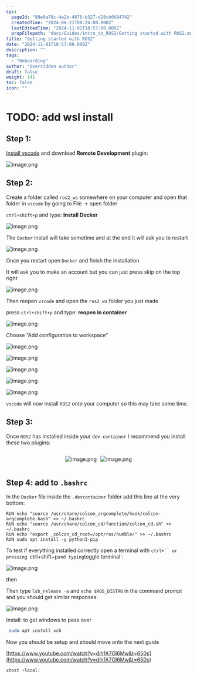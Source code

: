 ```yaml
---
sys:
  pageId: "89e0a78c-4e2b-4070-b327-d28cb0694742"
  createdTime: "2024-08-21T00:24:00.000Z"
  lastEditedTime: "2024-11-01T18:57:00.000Z"
  propFilepath: "docs/Guides/intro_to_ROS2/Getting started with ROS2.md"
title: "Getting started with ROS2"
date: "2024-11-01T18:57:00.000Z"
description: ""
tags:
  - "Onboarding"
author: "Overridden author"
draft: false
weight: 141
toc: false
icon: ""
---
```


# TODO: add wsl install

## Step 1:

[Install vscode](https://code.visualstudio.com/download) and download **Remote Development** plugin:

![image.png](https://prod-files-secure.s3.us-west-2.amazonaws.com/d518164a-d88e-44d1-a4ee-3adb3bd8bce0/efb52993-1881-4a40-b95e-6f020334f022/image.png?X-Amz-Algorithm=AWS4-HMAC-SHA256&X-Amz-Content-Sha256=UNSIGNED-PAYLOAD&X-Amz-Credential=ASIAZI2LB4667TGLYKOT%2F20250419%2Fus-west-2%2Fs3%2Faws4_request&X-Amz-Date=20250419T200828Z&X-Amz-Expires=3600&X-Amz-Security-Token=IQoJb3JpZ2luX2VjEAkaCXVzLXdlc3QtMiJIMEYCIQCPR1ekJdtLGdTgIa2FT0T8T5h4CkiGy9bMnf1cnDpdYgIhAL%2F%2FhTPK27u9LJNjAHyBxAZO7ptSpzXdc1PwarRtXcotKogECJL%2F%2F%2F%2F%2F%2F%2F%2F%2F%2FwEQABoMNjM3NDIzMTgzODA1IgyMlyU3D5UI%2BRN8K%2BQq3AMJvaMXY1mxCTtZwnR%2F%2BLUfpEw3ZbHehbNLrOb5%2ByG60a7%2BJN7sqLOF%2B2dnFoSsl4dhs3OuUxrtvaQkDPwkCp5stpA79%2FDD1bx5Kum%2Bfefgxw1tlMT8QTOm0GEi4xIVntuvqUGkowIKpTonOPCnYyktuRay1kWURA5dTKLifbcKDfQ%2By%2FdlTJCmx%2BPNxtJw4e5sfqgMYKW%2FhR89saZLOu4dQHR355o1PCFj2xU6xdU%2BOKaBsbpAwhj%2BkrW7c%2F%2FvXw0XgKrTIkYMi6h692VnZnd9eXjX3ME0A%2Fos0m%2F5TJB7P%2BHG1tsBXPL6Cm%2Fd9DbvsDsETDjLp%2FntX4J4ZEMrkpSBK%2F1sHQzI%2FmMyzo8fSQ3EZMBnyNYL4aOcZnPABVSAkYGVE9m8SNRWhKNln3ftI4071o81uT4Hi2iWPnn48d7AYK9ftJxJgZPfwtGBRr2l%2FpSaacDI%2Fu1XkX2YTL6KTt1PsOlYteIXJqeFVcNdKq1DWx0IaiYozjSQWL8ViCAxU17aSUElRdgAV7q%2BNeM8aALiuwsgHgjs5eyaUsJKggpguF7KNFLVjJOhZif4qtM3m2Fd06hn1nPHzH8J6rgyxGIdcL4sRZzkHGcCTOYrYAW%2Bqv4GGpf%2Fkff0EaHF%2FzCMoI%2FABjqkAXYb01MRVQtEyfwRmouc1rJWyKHEh8kHhocQt8bqOeNQn9wPsKon6R940zPYVNL%2FVVjxWUcJxbqPFWBJhApsoQycwfUaegXZXT6gIvkLRzbzUO9RgLBR4EFtlkS9miEplanvuES0yo%2BfdCNFMzVJE3sxtS89WO6OyD1rHZuUSzuIOkFnZBnBXHT6zvYo0EKDBj7M52NMWv8IxtYmeMwPJYycMxBK&X-Amz-Signature=bfc6d3a36e6b9987a39fc023ec622f9f2fa20ed845129612be0a0141a711d6e9&X-Amz-SignedHeaders=host&x-id=GetObject)

## Step 2:

Create a folder called `ros2_ws` somewhere on your computer and open that folder in `vscode` by going to File → open folder 

`ctrl+shift+p` and type: **Install Docker**

![image.png](https://prod-files-secure.s3.us-west-2.amazonaws.com/d518164a-d88e-44d1-a4ee-3adb3bd8bce0/2269dc0e-1cd5-47ff-bceb-c04ad9b2eab0/image.png?X-Amz-Algorithm=AWS4-HMAC-SHA256&X-Amz-Content-Sha256=UNSIGNED-PAYLOAD&X-Amz-Credential=ASIAZI2LB4667TGLYKOT%2F20250419%2Fus-west-2%2Fs3%2Faws4_request&X-Amz-Date=20250419T200828Z&X-Amz-Expires=3600&X-Amz-Security-Token=IQoJb3JpZ2luX2VjEAkaCXVzLXdlc3QtMiJIMEYCIQCPR1ekJdtLGdTgIa2FT0T8T5h4CkiGy9bMnf1cnDpdYgIhAL%2F%2FhTPK27u9LJNjAHyBxAZO7ptSpzXdc1PwarRtXcotKogECJL%2F%2F%2F%2F%2F%2F%2F%2F%2F%2FwEQABoMNjM3NDIzMTgzODA1IgyMlyU3D5UI%2BRN8K%2BQq3AMJvaMXY1mxCTtZwnR%2F%2BLUfpEw3ZbHehbNLrOb5%2ByG60a7%2BJN7sqLOF%2B2dnFoSsl4dhs3OuUxrtvaQkDPwkCp5stpA79%2FDD1bx5Kum%2Bfefgxw1tlMT8QTOm0GEi4xIVntuvqUGkowIKpTonOPCnYyktuRay1kWURA5dTKLifbcKDfQ%2By%2FdlTJCmx%2BPNxtJw4e5sfqgMYKW%2FhR89saZLOu4dQHR355o1PCFj2xU6xdU%2BOKaBsbpAwhj%2BkrW7c%2F%2FvXw0XgKrTIkYMi6h692VnZnd9eXjX3ME0A%2Fos0m%2F5TJB7P%2BHG1tsBXPL6Cm%2Fd9DbvsDsETDjLp%2FntX4J4ZEMrkpSBK%2F1sHQzI%2FmMyzo8fSQ3EZMBnyNYL4aOcZnPABVSAkYGVE9m8SNRWhKNln3ftI4071o81uT4Hi2iWPnn48d7AYK9ftJxJgZPfwtGBRr2l%2FpSaacDI%2Fu1XkX2YTL6KTt1PsOlYteIXJqeFVcNdKq1DWx0IaiYozjSQWL8ViCAxU17aSUElRdgAV7q%2BNeM8aALiuwsgHgjs5eyaUsJKggpguF7KNFLVjJOhZif4qtM3m2Fd06hn1nPHzH8J6rgyxGIdcL4sRZzkHGcCTOYrYAW%2Bqv4GGpf%2Fkff0EaHF%2FzCMoI%2FABjqkAXYb01MRVQtEyfwRmouc1rJWyKHEh8kHhocQt8bqOeNQn9wPsKon6R940zPYVNL%2FVVjxWUcJxbqPFWBJhApsoQycwfUaegXZXT6gIvkLRzbzUO9RgLBR4EFtlkS9miEplanvuES0yo%2BfdCNFMzVJE3sxtS89WO6OyD1rHZuUSzuIOkFnZBnBXHT6zvYo0EKDBj7M52NMWv8IxtYmeMwPJYycMxBK&X-Amz-Signature=c113d91ccd36a2fdaa7020ace34a259e732ba9ea9914b547c3cf4c454c02cbf1&X-Amz-SignedHeaders=host&x-id=GetObject)

The `Docker` install will take sometime and at the end it will ask you to restart

![image.png](https://prod-files-secure.s3.us-west-2.amazonaws.com/d518164a-d88e-44d1-a4ee-3adb3bd8bce0/ed233f78-be33-4b1f-b89c-9c346c0e961e/image.png?X-Amz-Algorithm=AWS4-HMAC-SHA256&X-Amz-Content-Sha256=UNSIGNED-PAYLOAD&X-Amz-Credential=ASIAZI2LB4667TGLYKOT%2F20250419%2Fus-west-2%2Fs3%2Faws4_request&X-Amz-Date=20250419T200828Z&X-Amz-Expires=3600&X-Amz-Security-Token=IQoJb3JpZ2luX2VjEAkaCXVzLXdlc3QtMiJIMEYCIQCPR1ekJdtLGdTgIa2FT0T8T5h4CkiGy9bMnf1cnDpdYgIhAL%2F%2FhTPK27u9LJNjAHyBxAZO7ptSpzXdc1PwarRtXcotKogECJL%2F%2F%2F%2F%2F%2F%2F%2F%2F%2FwEQABoMNjM3NDIzMTgzODA1IgyMlyU3D5UI%2BRN8K%2BQq3AMJvaMXY1mxCTtZwnR%2F%2BLUfpEw3ZbHehbNLrOb5%2ByG60a7%2BJN7sqLOF%2B2dnFoSsl4dhs3OuUxrtvaQkDPwkCp5stpA79%2FDD1bx5Kum%2Bfefgxw1tlMT8QTOm0GEi4xIVntuvqUGkowIKpTonOPCnYyktuRay1kWURA5dTKLifbcKDfQ%2By%2FdlTJCmx%2BPNxtJw4e5sfqgMYKW%2FhR89saZLOu4dQHR355o1PCFj2xU6xdU%2BOKaBsbpAwhj%2BkrW7c%2F%2FvXw0XgKrTIkYMi6h692VnZnd9eXjX3ME0A%2Fos0m%2F5TJB7P%2BHG1tsBXPL6Cm%2Fd9DbvsDsETDjLp%2FntX4J4ZEMrkpSBK%2F1sHQzI%2FmMyzo8fSQ3EZMBnyNYL4aOcZnPABVSAkYGVE9m8SNRWhKNln3ftI4071o81uT4Hi2iWPnn48d7AYK9ftJxJgZPfwtGBRr2l%2FpSaacDI%2Fu1XkX2YTL6KTt1PsOlYteIXJqeFVcNdKq1DWx0IaiYozjSQWL8ViCAxU17aSUElRdgAV7q%2BNeM8aALiuwsgHgjs5eyaUsJKggpguF7KNFLVjJOhZif4qtM3m2Fd06hn1nPHzH8J6rgyxGIdcL4sRZzkHGcCTOYrYAW%2Bqv4GGpf%2Fkff0EaHF%2FzCMoI%2FABjqkAXYb01MRVQtEyfwRmouc1rJWyKHEh8kHhocQt8bqOeNQn9wPsKon6R940zPYVNL%2FVVjxWUcJxbqPFWBJhApsoQycwfUaegXZXT6gIvkLRzbzUO9RgLBR4EFtlkS9miEplanvuES0yo%2BfdCNFMzVJE3sxtS89WO6OyD1rHZuUSzuIOkFnZBnBXHT6zvYo0EKDBj7M52NMWv8IxtYmeMwPJYycMxBK&X-Amz-Signature=3042096590ebf73328475146bd891092ccae37a98cc4c66b8a26fd535453232c&X-Amz-SignedHeaders=host&x-id=GetObject)

Once you restart open `Docker` and finish the installation

It will ask you to make an account but you can just press skip on the top right

![image.png](https://prod-files-secure.s3.us-west-2.amazonaws.com/d518164a-d88e-44d1-a4ee-3adb3bd8bce0/21010ad9-1659-4fd9-9f59-9932a09b2a3d/image.png?X-Amz-Algorithm=AWS4-HMAC-SHA256&X-Amz-Content-Sha256=UNSIGNED-PAYLOAD&X-Amz-Credential=ASIAZI2LB4667TGLYKOT%2F20250419%2Fus-west-2%2Fs3%2Faws4_request&X-Amz-Date=20250419T200828Z&X-Amz-Expires=3600&X-Amz-Security-Token=IQoJb3JpZ2luX2VjEAkaCXVzLXdlc3QtMiJIMEYCIQCPR1ekJdtLGdTgIa2FT0T8T5h4CkiGy9bMnf1cnDpdYgIhAL%2F%2FhTPK27u9LJNjAHyBxAZO7ptSpzXdc1PwarRtXcotKogECJL%2F%2F%2F%2F%2F%2F%2F%2F%2F%2FwEQABoMNjM3NDIzMTgzODA1IgyMlyU3D5UI%2BRN8K%2BQq3AMJvaMXY1mxCTtZwnR%2F%2BLUfpEw3ZbHehbNLrOb5%2ByG60a7%2BJN7sqLOF%2B2dnFoSsl4dhs3OuUxrtvaQkDPwkCp5stpA79%2FDD1bx5Kum%2Bfefgxw1tlMT8QTOm0GEi4xIVntuvqUGkowIKpTonOPCnYyktuRay1kWURA5dTKLifbcKDfQ%2By%2FdlTJCmx%2BPNxtJw4e5sfqgMYKW%2FhR89saZLOu4dQHR355o1PCFj2xU6xdU%2BOKaBsbpAwhj%2BkrW7c%2F%2FvXw0XgKrTIkYMi6h692VnZnd9eXjX3ME0A%2Fos0m%2F5TJB7P%2BHG1tsBXPL6Cm%2Fd9DbvsDsETDjLp%2FntX4J4ZEMrkpSBK%2F1sHQzI%2FmMyzo8fSQ3EZMBnyNYL4aOcZnPABVSAkYGVE9m8SNRWhKNln3ftI4071o81uT4Hi2iWPnn48d7AYK9ftJxJgZPfwtGBRr2l%2FpSaacDI%2Fu1XkX2YTL6KTt1PsOlYteIXJqeFVcNdKq1DWx0IaiYozjSQWL8ViCAxU17aSUElRdgAV7q%2BNeM8aALiuwsgHgjs5eyaUsJKggpguF7KNFLVjJOhZif4qtM3m2Fd06hn1nPHzH8J6rgyxGIdcL4sRZzkHGcCTOYrYAW%2Bqv4GGpf%2Fkff0EaHF%2FzCMoI%2FABjqkAXYb01MRVQtEyfwRmouc1rJWyKHEh8kHhocQt8bqOeNQn9wPsKon6R940zPYVNL%2FVVjxWUcJxbqPFWBJhApsoQycwfUaegXZXT6gIvkLRzbzUO9RgLBR4EFtlkS9miEplanvuES0yo%2BfdCNFMzVJE3sxtS89WO6OyD1rHZuUSzuIOkFnZBnBXHT6zvYo0EKDBj7M52NMWv8IxtYmeMwPJYycMxBK&X-Amz-Signature=6bd3153e154c41177910c927279372e8eaa658c638bdec801e64ea4697f174e5&X-Amz-SignedHeaders=host&x-id=GetObject)

Then reopen `vscode` and open the `ros2_ws` folder you just made

press `ctrl+shift+p` and type: **reopen in container**

![image.png](https://prod-files-secure.s3.us-west-2.amazonaws.com/d518164a-d88e-44d1-a4ee-3adb3bd8bce0/4e93b8c2-41ad-488c-8095-c74205196118/image.png?X-Amz-Algorithm=AWS4-HMAC-SHA256&X-Amz-Content-Sha256=UNSIGNED-PAYLOAD&X-Amz-Credential=ASIAZI2LB4667TGLYKOT%2F20250419%2Fus-west-2%2Fs3%2Faws4_request&X-Amz-Date=20250419T200828Z&X-Amz-Expires=3600&X-Amz-Security-Token=IQoJb3JpZ2luX2VjEAkaCXVzLXdlc3QtMiJIMEYCIQCPR1ekJdtLGdTgIa2FT0T8T5h4CkiGy9bMnf1cnDpdYgIhAL%2F%2FhTPK27u9LJNjAHyBxAZO7ptSpzXdc1PwarRtXcotKogECJL%2F%2F%2F%2F%2F%2F%2F%2F%2F%2FwEQABoMNjM3NDIzMTgzODA1IgyMlyU3D5UI%2BRN8K%2BQq3AMJvaMXY1mxCTtZwnR%2F%2BLUfpEw3ZbHehbNLrOb5%2ByG60a7%2BJN7sqLOF%2B2dnFoSsl4dhs3OuUxrtvaQkDPwkCp5stpA79%2FDD1bx5Kum%2Bfefgxw1tlMT8QTOm0GEi4xIVntuvqUGkowIKpTonOPCnYyktuRay1kWURA5dTKLifbcKDfQ%2By%2FdlTJCmx%2BPNxtJw4e5sfqgMYKW%2FhR89saZLOu4dQHR355o1PCFj2xU6xdU%2BOKaBsbpAwhj%2BkrW7c%2F%2FvXw0XgKrTIkYMi6h692VnZnd9eXjX3ME0A%2Fos0m%2F5TJB7P%2BHG1tsBXPL6Cm%2Fd9DbvsDsETDjLp%2FntX4J4ZEMrkpSBK%2F1sHQzI%2FmMyzo8fSQ3EZMBnyNYL4aOcZnPABVSAkYGVE9m8SNRWhKNln3ftI4071o81uT4Hi2iWPnn48d7AYK9ftJxJgZPfwtGBRr2l%2FpSaacDI%2Fu1XkX2YTL6KTt1PsOlYteIXJqeFVcNdKq1DWx0IaiYozjSQWL8ViCAxU17aSUElRdgAV7q%2BNeM8aALiuwsgHgjs5eyaUsJKggpguF7KNFLVjJOhZif4qtM3m2Fd06hn1nPHzH8J6rgyxGIdcL4sRZzkHGcCTOYrYAW%2Bqv4GGpf%2Fkff0EaHF%2FzCMoI%2FABjqkAXYb01MRVQtEyfwRmouc1rJWyKHEh8kHhocQt8bqOeNQn9wPsKon6R940zPYVNL%2FVVjxWUcJxbqPFWBJhApsoQycwfUaegXZXT6gIvkLRzbzUO9RgLBR4EFtlkS9miEplanvuES0yo%2BfdCNFMzVJE3sxtS89WO6OyD1rHZuUSzuIOkFnZBnBXHT6zvYo0EKDBj7M52NMWv8IxtYmeMwPJYycMxBK&X-Amz-Signature=cc8e3670d9362f2fefa4eef58def9c03be5d6af03511bf85a6be2650677c10d3&X-Amz-SignedHeaders=host&x-id=GetObject)

Choose “Add configuration to workspace”

![image.png](https://prod-files-secure.s3.us-west-2.amazonaws.com/d518164a-d88e-44d1-a4ee-3adb3bd8bce0/9560b282-5060-4989-ba37-97e7b2c22476/image.png?X-Amz-Algorithm=AWS4-HMAC-SHA256&X-Amz-Content-Sha256=UNSIGNED-PAYLOAD&X-Amz-Credential=ASIAZI2LB4667TGLYKOT%2F20250419%2Fus-west-2%2Fs3%2Faws4_request&X-Amz-Date=20250419T200828Z&X-Amz-Expires=3600&X-Amz-Security-Token=IQoJb3JpZ2luX2VjEAkaCXVzLXdlc3QtMiJIMEYCIQCPR1ekJdtLGdTgIa2FT0T8T5h4CkiGy9bMnf1cnDpdYgIhAL%2F%2FhTPK27u9LJNjAHyBxAZO7ptSpzXdc1PwarRtXcotKogECJL%2F%2F%2F%2F%2F%2F%2F%2F%2F%2FwEQABoMNjM3NDIzMTgzODA1IgyMlyU3D5UI%2BRN8K%2BQq3AMJvaMXY1mxCTtZwnR%2F%2BLUfpEw3ZbHehbNLrOb5%2ByG60a7%2BJN7sqLOF%2B2dnFoSsl4dhs3OuUxrtvaQkDPwkCp5stpA79%2FDD1bx5Kum%2Bfefgxw1tlMT8QTOm0GEi4xIVntuvqUGkowIKpTonOPCnYyktuRay1kWURA5dTKLifbcKDfQ%2By%2FdlTJCmx%2BPNxtJw4e5sfqgMYKW%2FhR89saZLOu4dQHR355o1PCFj2xU6xdU%2BOKaBsbpAwhj%2BkrW7c%2F%2FvXw0XgKrTIkYMi6h692VnZnd9eXjX3ME0A%2Fos0m%2F5TJB7P%2BHG1tsBXPL6Cm%2Fd9DbvsDsETDjLp%2FntX4J4ZEMrkpSBK%2F1sHQzI%2FmMyzo8fSQ3EZMBnyNYL4aOcZnPABVSAkYGVE9m8SNRWhKNln3ftI4071o81uT4Hi2iWPnn48d7AYK9ftJxJgZPfwtGBRr2l%2FpSaacDI%2Fu1XkX2YTL6KTt1PsOlYteIXJqeFVcNdKq1DWx0IaiYozjSQWL8ViCAxU17aSUElRdgAV7q%2BNeM8aALiuwsgHgjs5eyaUsJKggpguF7KNFLVjJOhZif4qtM3m2Fd06hn1nPHzH8J6rgyxGIdcL4sRZzkHGcCTOYrYAW%2Bqv4GGpf%2Fkff0EaHF%2FzCMoI%2FABjqkAXYb01MRVQtEyfwRmouc1rJWyKHEh8kHhocQt8bqOeNQn9wPsKon6R940zPYVNL%2FVVjxWUcJxbqPFWBJhApsoQycwfUaegXZXT6gIvkLRzbzUO9RgLBR4EFtlkS9miEplanvuES0yo%2BfdCNFMzVJE3sxtS89WO6OyD1rHZuUSzuIOkFnZBnBXHT6zvYo0EKDBj7M52NMWv8IxtYmeMwPJYycMxBK&X-Amz-Signature=8832b5b6703ce19c61ce4c6bed673d6ea01bf11ab22275c5f0741bccd5af8647&X-Amz-SignedHeaders=host&x-id=GetObject)

![image.png](https://prod-files-secure.s3.us-west-2.amazonaws.com/d518164a-d88e-44d1-a4ee-3adb3bd8bce0/2ee63f81-886b-48e8-a553-dc6e5eac99e4/image.png?X-Amz-Algorithm=AWS4-HMAC-SHA256&X-Amz-Content-Sha256=UNSIGNED-PAYLOAD&X-Amz-Credential=ASIAZI2LB4667TGLYKOT%2F20250419%2Fus-west-2%2Fs3%2Faws4_request&X-Amz-Date=20250419T200828Z&X-Amz-Expires=3600&X-Amz-Security-Token=IQoJb3JpZ2luX2VjEAkaCXVzLXdlc3QtMiJIMEYCIQCPR1ekJdtLGdTgIa2FT0T8T5h4CkiGy9bMnf1cnDpdYgIhAL%2F%2FhTPK27u9LJNjAHyBxAZO7ptSpzXdc1PwarRtXcotKogECJL%2F%2F%2F%2F%2F%2F%2F%2F%2F%2FwEQABoMNjM3NDIzMTgzODA1IgyMlyU3D5UI%2BRN8K%2BQq3AMJvaMXY1mxCTtZwnR%2F%2BLUfpEw3ZbHehbNLrOb5%2ByG60a7%2BJN7sqLOF%2B2dnFoSsl4dhs3OuUxrtvaQkDPwkCp5stpA79%2FDD1bx5Kum%2Bfefgxw1tlMT8QTOm0GEi4xIVntuvqUGkowIKpTonOPCnYyktuRay1kWURA5dTKLifbcKDfQ%2By%2FdlTJCmx%2BPNxtJw4e5sfqgMYKW%2FhR89saZLOu4dQHR355o1PCFj2xU6xdU%2BOKaBsbpAwhj%2BkrW7c%2F%2FvXw0XgKrTIkYMi6h692VnZnd9eXjX3ME0A%2Fos0m%2F5TJB7P%2BHG1tsBXPL6Cm%2Fd9DbvsDsETDjLp%2FntX4J4ZEMrkpSBK%2F1sHQzI%2FmMyzo8fSQ3EZMBnyNYL4aOcZnPABVSAkYGVE9m8SNRWhKNln3ftI4071o81uT4Hi2iWPnn48d7AYK9ftJxJgZPfwtGBRr2l%2FpSaacDI%2Fu1XkX2YTL6KTt1PsOlYteIXJqeFVcNdKq1DWx0IaiYozjSQWL8ViCAxU17aSUElRdgAV7q%2BNeM8aALiuwsgHgjs5eyaUsJKggpguF7KNFLVjJOhZif4qtM3m2Fd06hn1nPHzH8J6rgyxGIdcL4sRZzkHGcCTOYrYAW%2Bqv4GGpf%2Fkff0EaHF%2FzCMoI%2FABjqkAXYb01MRVQtEyfwRmouc1rJWyKHEh8kHhocQt8bqOeNQn9wPsKon6R940zPYVNL%2FVVjxWUcJxbqPFWBJhApsoQycwfUaegXZXT6gIvkLRzbzUO9RgLBR4EFtlkS9miEplanvuES0yo%2BfdCNFMzVJE3sxtS89WO6OyD1rHZuUSzuIOkFnZBnBXHT6zvYo0EKDBj7M52NMWv8IxtYmeMwPJYycMxBK&X-Amz-Signature=6a9fdf65ceb76c4fb53911e84aa7278bc89b3dfe41e9db1fdc74378b4747a8f0&X-Amz-SignedHeaders=host&x-id=GetObject)

![image.png](https://prod-files-secure.s3.us-west-2.amazonaws.com/d518164a-d88e-44d1-a4ee-3adb3bd8bce0/ae1580b2-b048-407e-aed9-b584224a7a04/image.png?X-Amz-Algorithm=AWS4-HMAC-SHA256&X-Amz-Content-Sha256=UNSIGNED-PAYLOAD&X-Amz-Credential=ASIAZI2LB4667TGLYKOT%2F20250419%2Fus-west-2%2Fs3%2Faws4_request&X-Amz-Date=20250419T200828Z&X-Amz-Expires=3600&X-Amz-Security-Token=IQoJb3JpZ2luX2VjEAkaCXVzLXdlc3QtMiJIMEYCIQCPR1ekJdtLGdTgIa2FT0T8T5h4CkiGy9bMnf1cnDpdYgIhAL%2F%2FhTPK27u9LJNjAHyBxAZO7ptSpzXdc1PwarRtXcotKogECJL%2F%2F%2F%2F%2F%2F%2F%2F%2F%2FwEQABoMNjM3NDIzMTgzODA1IgyMlyU3D5UI%2BRN8K%2BQq3AMJvaMXY1mxCTtZwnR%2F%2BLUfpEw3ZbHehbNLrOb5%2ByG60a7%2BJN7sqLOF%2B2dnFoSsl4dhs3OuUxrtvaQkDPwkCp5stpA79%2FDD1bx5Kum%2Bfefgxw1tlMT8QTOm0GEi4xIVntuvqUGkowIKpTonOPCnYyktuRay1kWURA5dTKLifbcKDfQ%2By%2FdlTJCmx%2BPNxtJw4e5sfqgMYKW%2FhR89saZLOu4dQHR355o1PCFj2xU6xdU%2BOKaBsbpAwhj%2BkrW7c%2F%2FvXw0XgKrTIkYMi6h692VnZnd9eXjX3ME0A%2Fos0m%2F5TJB7P%2BHG1tsBXPL6Cm%2Fd9DbvsDsETDjLp%2FntX4J4ZEMrkpSBK%2F1sHQzI%2FmMyzo8fSQ3EZMBnyNYL4aOcZnPABVSAkYGVE9m8SNRWhKNln3ftI4071o81uT4Hi2iWPnn48d7AYK9ftJxJgZPfwtGBRr2l%2FpSaacDI%2Fu1XkX2YTL6KTt1PsOlYteIXJqeFVcNdKq1DWx0IaiYozjSQWL8ViCAxU17aSUElRdgAV7q%2BNeM8aALiuwsgHgjs5eyaUsJKggpguF7KNFLVjJOhZif4qtM3m2Fd06hn1nPHzH8J6rgyxGIdcL4sRZzkHGcCTOYrYAW%2Bqv4GGpf%2Fkff0EaHF%2FzCMoI%2FABjqkAXYb01MRVQtEyfwRmouc1rJWyKHEh8kHhocQt8bqOeNQn9wPsKon6R940zPYVNL%2FVVjxWUcJxbqPFWBJhApsoQycwfUaegXZXT6gIvkLRzbzUO9RgLBR4EFtlkS9miEplanvuES0yo%2BfdCNFMzVJE3sxtS89WO6OyD1rHZuUSzuIOkFnZBnBXHT6zvYo0EKDBj7M52NMWv8IxtYmeMwPJYycMxBK&X-Amz-Signature=b2cbcaed877ddd44f3749145cb5a69037be173f02260ff781880e69d6aeaaa6d&X-Amz-SignedHeaders=host&x-id=GetObject)

![image.png](https://prod-files-secure.s3.us-west-2.amazonaws.com/d518164a-d88e-44d1-a4ee-3adb3bd8bce0/53255b28-f75e-430f-b9e3-c0ac8577e42b/image.png?X-Amz-Algorithm=AWS4-HMAC-SHA256&X-Amz-Content-Sha256=UNSIGNED-PAYLOAD&X-Amz-Credential=ASIAZI2LB4667TGLYKOT%2F20250419%2Fus-west-2%2Fs3%2Faws4_request&X-Amz-Date=20250419T200828Z&X-Amz-Expires=3600&X-Amz-Security-Token=IQoJb3JpZ2luX2VjEAkaCXVzLXdlc3QtMiJIMEYCIQCPR1ekJdtLGdTgIa2FT0T8T5h4CkiGy9bMnf1cnDpdYgIhAL%2F%2FhTPK27u9LJNjAHyBxAZO7ptSpzXdc1PwarRtXcotKogECJL%2F%2F%2F%2F%2F%2F%2F%2F%2F%2FwEQABoMNjM3NDIzMTgzODA1IgyMlyU3D5UI%2BRN8K%2BQq3AMJvaMXY1mxCTtZwnR%2F%2BLUfpEw3ZbHehbNLrOb5%2ByG60a7%2BJN7sqLOF%2B2dnFoSsl4dhs3OuUxrtvaQkDPwkCp5stpA79%2FDD1bx5Kum%2Bfefgxw1tlMT8QTOm0GEi4xIVntuvqUGkowIKpTonOPCnYyktuRay1kWURA5dTKLifbcKDfQ%2By%2FdlTJCmx%2BPNxtJw4e5sfqgMYKW%2FhR89saZLOu4dQHR355o1PCFj2xU6xdU%2BOKaBsbpAwhj%2BkrW7c%2F%2FvXw0XgKrTIkYMi6h692VnZnd9eXjX3ME0A%2Fos0m%2F5TJB7P%2BHG1tsBXPL6Cm%2Fd9DbvsDsETDjLp%2FntX4J4ZEMrkpSBK%2F1sHQzI%2FmMyzo8fSQ3EZMBnyNYL4aOcZnPABVSAkYGVE9m8SNRWhKNln3ftI4071o81uT4Hi2iWPnn48d7AYK9ftJxJgZPfwtGBRr2l%2FpSaacDI%2Fu1XkX2YTL6KTt1PsOlYteIXJqeFVcNdKq1DWx0IaiYozjSQWL8ViCAxU17aSUElRdgAV7q%2BNeM8aALiuwsgHgjs5eyaUsJKggpguF7KNFLVjJOhZif4qtM3m2Fd06hn1nPHzH8J6rgyxGIdcL4sRZzkHGcCTOYrYAW%2Bqv4GGpf%2Fkff0EaHF%2FzCMoI%2FABjqkAXYb01MRVQtEyfwRmouc1rJWyKHEh8kHhocQt8bqOeNQn9wPsKon6R940zPYVNL%2FVVjxWUcJxbqPFWBJhApsoQycwfUaegXZXT6gIvkLRzbzUO9RgLBR4EFtlkS9miEplanvuES0yo%2BfdCNFMzVJE3sxtS89WO6OyD1rHZuUSzuIOkFnZBnBXHT6zvYo0EKDBj7M52NMWv8IxtYmeMwPJYycMxBK&X-Amz-Signature=1e210185b90ca07e75ed927b97a3bde49b102dafbd7c3172dda115767fa74963&X-Amz-SignedHeaders=host&x-id=GetObject)

![image.png](https://prod-files-secure.s3.us-west-2.amazonaws.com/d518164a-d88e-44d1-a4ee-3adb3bd8bce0/7c562767-5af9-4ffb-97d1-327bcdf4ee00/image.png?X-Amz-Algorithm=AWS4-HMAC-SHA256&X-Amz-Content-Sha256=UNSIGNED-PAYLOAD&X-Amz-Credential=ASIAZI2LB4667TGLYKOT%2F20250419%2Fus-west-2%2Fs3%2Faws4_request&X-Amz-Date=20250419T200828Z&X-Amz-Expires=3600&X-Amz-Security-Token=IQoJb3JpZ2luX2VjEAkaCXVzLXdlc3QtMiJIMEYCIQCPR1ekJdtLGdTgIa2FT0T8T5h4CkiGy9bMnf1cnDpdYgIhAL%2F%2FhTPK27u9LJNjAHyBxAZO7ptSpzXdc1PwarRtXcotKogECJL%2F%2F%2F%2F%2F%2F%2F%2F%2F%2FwEQABoMNjM3NDIzMTgzODA1IgyMlyU3D5UI%2BRN8K%2BQq3AMJvaMXY1mxCTtZwnR%2F%2BLUfpEw3ZbHehbNLrOb5%2ByG60a7%2BJN7sqLOF%2B2dnFoSsl4dhs3OuUxrtvaQkDPwkCp5stpA79%2FDD1bx5Kum%2Bfefgxw1tlMT8QTOm0GEi4xIVntuvqUGkowIKpTonOPCnYyktuRay1kWURA5dTKLifbcKDfQ%2By%2FdlTJCmx%2BPNxtJw4e5sfqgMYKW%2FhR89saZLOu4dQHR355o1PCFj2xU6xdU%2BOKaBsbpAwhj%2BkrW7c%2F%2FvXw0XgKrTIkYMi6h692VnZnd9eXjX3ME0A%2Fos0m%2F5TJB7P%2BHG1tsBXPL6Cm%2Fd9DbvsDsETDjLp%2FntX4J4ZEMrkpSBK%2F1sHQzI%2FmMyzo8fSQ3EZMBnyNYL4aOcZnPABVSAkYGVE9m8SNRWhKNln3ftI4071o81uT4Hi2iWPnn48d7AYK9ftJxJgZPfwtGBRr2l%2FpSaacDI%2Fu1XkX2YTL6KTt1PsOlYteIXJqeFVcNdKq1DWx0IaiYozjSQWL8ViCAxU17aSUElRdgAV7q%2BNeM8aALiuwsgHgjs5eyaUsJKggpguF7KNFLVjJOhZif4qtM3m2Fd06hn1nPHzH8J6rgyxGIdcL4sRZzkHGcCTOYrYAW%2Bqv4GGpf%2Fkff0EaHF%2FzCMoI%2FABjqkAXYb01MRVQtEyfwRmouc1rJWyKHEh8kHhocQt8bqOeNQn9wPsKon6R940zPYVNL%2FVVjxWUcJxbqPFWBJhApsoQycwfUaegXZXT6gIvkLRzbzUO9RgLBR4EFtlkS9miEplanvuES0yo%2BfdCNFMzVJE3sxtS89WO6OyD1rHZuUSzuIOkFnZBnBXHT6zvYo0EKDBj7M52NMWv8IxtYmeMwPJYycMxBK&X-Amz-Signature=26c5274335745fd48fae34a66c7c3a0149c5e7e2fee59e862e5c5fe1dff7683c&X-Amz-SignedHeaders=host&x-id=GetObject)

`vscode` will now install `ROS2` onto your computer so this may take some time.

## Step 3:

Once `ROS2` has installed inside your `dev-container` I recommend you install these two plugins:

<div style="display: flex;flex-direction: row; column-gap:10px; max-width: 630px;justify-content: center;">
<div>

![image.png](https://prod-files-secure.s3.us-west-2.amazonaws.com/d518164a-d88e-44d1-a4ee-3adb3bd8bce0/3fc3d550-5a54-4ba1-ba6b-faa01cdb7369/image.png?X-Amz-Algorithm=AWS4-HMAC-SHA256&X-Amz-Content-Sha256=UNSIGNED-PAYLOAD&X-Amz-Credential=ASIAZI2LB466VS2LRB4H%2F20250419%2Fus-west-2%2Fs3%2Faws4_request&X-Amz-Date=20250419T200836Z&X-Amz-Expires=3600&X-Amz-Security-Token=IQoJb3JpZ2luX2VjEAkaCXVzLXdlc3QtMiJHMEUCIFhANmCVkDfu8YqTRtCFYhXWBGJTXkHHAm6RTekfe3u1AiEAxgYPBCyWXvZn80rzX8FnY9FUNuCK0pwgP3QEGQdhxDoqiAQIkv%2F%2F%2F%2F%2F%2F%2F%2F%2F%2FARAAGgw2Mzc0MjMxODM4MDUiDEMaFTbNCr3%2B3zoA6ircAym9S90yQK3bW%2BW8KiIyDiUe3fI6ECatZk3rLBynbHLkQkDLrwxdSwjPsp05Jnx%2BspaRnFyPOmBxd9ro4BpRVEZrIGKChQrn%2BgKL7mPzg0rwQB5nIX1kRDFB2FX3QFNMu%2FSr0k8%2F3y6RyTYtYtDRP1qDBehhN9lmbBgk3banpxw55sv89jSV%2B%2FAkUg0WTV4AmhjGs%2FcNTr%2B7vBuEgp20ydrFktc2Y9JxfdDylWAB4ghs8ryhctexxXrD%2FniPNykjsPxzeB%2BkvbodWbySckaf0a5drTwZoalfAW4SGulDm4aCgGxV%2FEteQyvgDmOrZ4Cq3D%2ForYtXwtWUDTYevX%2BVjjFKtiqD8lRhFFX2DBZQ80OQxPoVYHN3auNFWt9jITbQBbvpoS5CMCmCvV7K4hMFXd%2BQQNhHfV6i%2FuR5oWjP0aGTs2cgViYoT9lnzKJ3EPHEF42sU3ErS33Y9VV9K%2BTntpq%2FNtNVgz7F%2FqzsJ6QUzsG6ZO%2F4wDItItsVTzShKBhVd%2FlSuD%2BBn52fW07be2CclSaCVm7U4X2Ea5RBmO06vLJPHbStTaVYgaGRYxemxMuphUIGuuNn6Iv7Jc%2FPAj6L2b7QehtVfNk0CFBLJYxjEvALLhiS0zmw8u17ZxFUMK6gj8AGOqUBWZdpZ616MxcShBCjKVW%2BFszl%2Fu%2BToqcZLhLQr%2B%2Fcx0kntpDj6ZXfchEg6QhDPkpNsefLi8R3Z2dHtX3yXn9JJPnv%2FDZOi2KABnh4kjPWNRJfmLBKubsCSEV5oTCbwndmzU%2FkT95UG2O%2F9DQj75U1YXBfaFbjBjsm2fjAnsMhYvuDSTBh%2BFZhRJ6vQgADeahGYDAGE1MA4AwGC1E9jlQdwhPh3e%2BH&X-Amz-Signature=f7ed8bc7f898478580948682bcb0b91a1da900c2594a749cff1e92a2244af4af&X-Amz-SignedHeaders=host&x-id=GetObject)

</div>
<div>

![image.png](https://prod-files-secure.s3.us-west-2.amazonaws.com/d518164a-d88e-44d1-a4ee-3adb3bd8bce0/d994cc66-13c2-4093-a5a3-f84cf4601a82/image.png?X-Amz-Algorithm=AWS4-HMAC-SHA256&X-Amz-Content-Sha256=UNSIGNED-PAYLOAD&X-Amz-Credential=ASIAZI2LB466TI5CLGNL%2F20250419%2Fus-west-2%2Fs3%2Faws4_request&X-Amz-Date=20250419T200836Z&X-Amz-Expires=3600&X-Amz-Security-Token=IQoJb3JpZ2luX2VjEAkaCXVzLXdlc3QtMiJHMEUCIQDVcJkWg5YYKxZzVSHDRyB3k%2FV4W3937VoYuqx9pVXmtAIga99jqykEM0jrMOE70sAORzUbExEPlHbqH%2BvujvG9YW8qiAQIkv%2F%2F%2F%2F%2F%2F%2F%2F%2F%2FARAAGgw2Mzc0MjMxODM4MDUiDIXh7rxDvED3VR%2FjZCrcA41kVNqiAzU9ivCTHpcjPhrLKVc848zXeJZ74s5oXjyl%2B5%2F4JcxPYQaBd2ZnklU46E9VficQw8rg7EDoY1t4yzv089K88UZZ2hGeRoogXqGxhEykrsu7bqYUxyb%2BoUaXwkk4rCJvrkFh2Of396OgZYC%2FC9DBr7jJTWiYUhU9f3dWx%2FCGXklWjmOGmHBfDkjXhXLZW5b9yEBYq5cGzsV70lJKAH%2ForPqIb5sv2wZ%2BJ2jRAxWyINiY1GsWV%2FtchcmsNrcb1PMqGqBiaTSzCPBsBw9fqyIcpQefRFf0FLyOyPe8Twu9wPM6Di9RvTAMX5QTnDtU20aDEvU47V7gjUgP8%2FoXUQYViig%2FO16JkkeUF8I%2BoMHP%2B53NvD9BKgbFav45J0CJdM%2FfUvVJJ0cFXii3KkUu4vUBpXgk8DgsDJFjgqvmvSQko4duW4bFPEC8A5g4hrusaAJ8H9KqswtJVGS6DlLoT2JbyUwXEhqZnTetNfMmBtm%2BjeUb45ky2N2Men7tNO0QGu%2FjAgVEVto4yys6W7CpzPbEor6bZRVGsfPlZ1UWhlXg%2FADAdiYiACwjqyryBKPFfZGdZ2nyqgEx0Iah1mGnWFSN7wbilwlVHkFNAOxwkzc6J%2BDHO3QbecTFMLegj8AGOqUBr3jev%2B7KC7N%2BAolZZO3O%2BO8agBOSyWXVZwgcNfcoxMyfjSYz%2Bute8CgyErFbZJ75lqCnLldYq9Jj594diaQX94c0xbM9dVxGc1h4bt4KV%2BPuafEcmMfGF13MNmhyaGhzJIyfm3rvjPYSfSjETDGaT%2BOV%2FkX0Dirq0Hmi8gvX6%2BDvAeANJIxWjviP6wUg%2BX6IU5U58kIcuI0NrOZqkW9Ao9j0QMfI&X-Amz-Signature=82d11cae66208d397db29542bf1e81be090dca7a3e3b6e6491d4527244006b7d&X-Amz-SignedHeaders=host&x-id=GetObject)

</div>
</div>

## Step 4: add to `.bashrc`

In the `Docker` file inside the `.devcontainer` folder add this line at the very bottom: 

```docker
RUN echo "source /usr/share/colcon_argcomplete/hook/colcon-argcomplete.bash" >> ~/.bashrc
RUN echo "source /usr/share/colcon_cd/function/colcon_cd.sh" >> ~/.bashrc
RUN echo "export _colcon_cd_root=/opt/ros/humble/" >> ~/.bashrc
RUN sudo apt install -y python3-pip 
```

To test if everything installed correctly open a terminal with `ctrl+`` or pressing `ctrl+shift+p` and typing `toggle terminal`:

![image.png](https://prod-files-secure.s3.us-west-2.amazonaws.com/d518164a-d88e-44d1-a4ee-3adb3bd8bce0/6a4943d8-b04e-4c02-9a58-775f3384d1a5/image.png?X-Amz-Algorithm=AWS4-HMAC-SHA256&X-Amz-Content-Sha256=UNSIGNED-PAYLOAD&X-Amz-Credential=ASIAZI2LB4667TGLYKOT%2F20250419%2Fus-west-2%2Fs3%2Faws4_request&X-Amz-Date=20250419T200828Z&X-Amz-Expires=3600&X-Amz-Security-Token=IQoJb3JpZ2luX2VjEAkaCXVzLXdlc3QtMiJIMEYCIQCPR1ekJdtLGdTgIa2FT0T8T5h4CkiGy9bMnf1cnDpdYgIhAL%2F%2FhTPK27u9LJNjAHyBxAZO7ptSpzXdc1PwarRtXcotKogECJL%2F%2F%2F%2F%2F%2F%2F%2F%2F%2FwEQABoMNjM3NDIzMTgzODA1IgyMlyU3D5UI%2BRN8K%2BQq3AMJvaMXY1mxCTtZwnR%2F%2BLUfpEw3ZbHehbNLrOb5%2ByG60a7%2BJN7sqLOF%2B2dnFoSsl4dhs3OuUxrtvaQkDPwkCp5stpA79%2FDD1bx5Kum%2Bfefgxw1tlMT8QTOm0GEi4xIVntuvqUGkowIKpTonOPCnYyktuRay1kWURA5dTKLifbcKDfQ%2By%2FdlTJCmx%2BPNxtJw4e5sfqgMYKW%2FhR89saZLOu4dQHR355o1PCFj2xU6xdU%2BOKaBsbpAwhj%2BkrW7c%2F%2FvXw0XgKrTIkYMi6h692VnZnd9eXjX3ME0A%2Fos0m%2F5TJB7P%2BHG1tsBXPL6Cm%2Fd9DbvsDsETDjLp%2FntX4J4ZEMrkpSBK%2F1sHQzI%2FmMyzo8fSQ3EZMBnyNYL4aOcZnPABVSAkYGVE9m8SNRWhKNln3ftI4071o81uT4Hi2iWPnn48d7AYK9ftJxJgZPfwtGBRr2l%2FpSaacDI%2Fu1XkX2YTL6KTt1PsOlYteIXJqeFVcNdKq1DWx0IaiYozjSQWL8ViCAxU17aSUElRdgAV7q%2BNeM8aALiuwsgHgjs5eyaUsJKggpguF7KNFLVjJOhZif4qtM3m2Fd06hn1nPHzH8J6rgyxGIdcL4sRZzkHGcCTOYrYAW%2Bqv4GGpf%2Fkff0EaHF%2FzCMoI%2FABjqkAXYb01MRVQtEyfwRmouc1rJWyKHEh8kHhocQt8bqOeNQn9wPsKon6R940zPYVNL%2FVVjxWUcJxbqPFWBJhApsoQycwfUaegXZXT6gIvkLRzbzUO9RgLBR4EFtlkS9miEplanvuES0yo%2BfdCNFMzVJE3sxtS89WO6OyD1rHZuUSzuIOkFnZBnBXHT6zvYo0EKDBj7M52NMWv8IxtYmeMwPJYycMxBK&X-Amz-Signature=3984ba6eeeaf1851583da9e3d59dcb8782430f3f3621bf45005c3c9479dc7d20&X-Amz-SignedHeaders=host&x-id=GetObject)

then 

Then type `lsb_release -a` and `echo $ROS_DISTRO` in the command prompt and you should get similar responses:

![image.png](https://prod-files-secure.s3.us-west-2.amazonaws.com/d518164a-d88e-44d1-a4ee-3adb3bd8bce0/3e635dec-a805-4e85-8b9e-d000e5b71a4e/image.png?X-Amz-Algorithm=AWS4-HMAC-SHA256&X-Amz-Content-Sha256=UNSIGNED-PAYLOAD&X-Amz-Credential=ASIAZI2LB4667TGLYKOT%2F20250419%2Fus-west-2%2Fs3%2Faws4_request&X-Amz-Date=20250419T200828Z&X-Amz-Expires=3600&X-Amz-Security-Token=IQoJb3JpZ2luX2VjEAkaCXVzLXdlc3QtMiJIMEYCIQCPR1ekJdtLGdTgIa2FT0T8T5h4CkiGy9bMnf1cnDpdYgIhAL%2F%2FhTPK27u9LJNjAHyBxAZO7ptSpzXdc1PwarRtXcotKogECJL%2F%2F%2F%2F%2F%2F%2F%2F%2F%2FwEQABoMNjM3NDIzMTgzODA1IgyMlyU3D5UI%2BRN8K%2BQq3AMJvaMXY1mxCTtZwnR%2F%2BLUfpEw3ZbHehbNLrOb5%2ByG60a7%2BJN7sqLOF%2B2dnFoSsl4dhs3OuUxrtvaQkDPwkCp5stpA79%2FDD1bx5Kum%2Bfefgxw1tlMT8QTOm0GEi4xIVntuvqUGkowIKpTonOPCnYyktuRay1kWURA5dTKLifbcKDfQ%2By%2FdlTJCmx%2BPNxtJw4e5sfqgMYKW%2FhR89saZLOu4dQHR355o1PCFj2xU6xdU%2BOKaBsbpAwhj%2BkrW7c%2F%2FvXw0XgKrTIkYMi6h692VnZnd9eXjX3ME0A%2Fos0m%2F5TJB7P%2BHG1tsBXPL6Cm%2Fd9DbvsDsETDjLp%2FntX4J4ZEMrkpSBK%2F1sHQzI%2FmMyzo8fSQ3EZMBnyNYL4aOcZnPABVSAkYGVE9m8SNRWhKNln3ftI4071o81uT4Hi2iWPnn48d7AYK9ftJxJgZPfwtGBRr2l%2FpSaacDI%2Fu1XkX2YTL6KTt1PsOlYteIXJqeFVcNdKq1DWx0IaiYozjSQWL8ViCAxU17aSUElRdgAV7q%2BNeM8aALiuwsgHgjs5eyaUsJKggpguF7KNFLVjJOhZif4qtM3m2Fd06hn1nPHzH8J6rgyxGIdcL4sRZzkHGcCTOYrYAW%2Bqv4GGpf%2Fkff0EaHF%2FzCMoI%2FABjqkAXYb01MRVQtEyfwRmouc1rJWyKHEh8kHhocQt8bqOeNQn9wPsKon6R940zPYVNL%2FVVjxWUcJxbqPFWBJhApsoQycwfUaegXZXT6gIvkLRzbzUO9RgLBR4EFtlkS9miEplanvuES0yo%2BfdCNFMzVJE3sxtS89WO6OyD1rHZuUSzuIOkFnZBnBXHT6zvYo0EKDBj7M52NMWv8IxtYmeMwPJYycMxBK&X-Amz-Signature=c628e20055339583a8ee9aba325d891841a333b2a45f4b721e5d02db11a00cb4&X-Amz-SignedHeaders=host&x-id=GetObject)

Install:  to get windows to pass over

```bash
 sudo apt install xcb
```

Now you should be setup and should move onto the next guide 

[https://www.youtube.com/watch?v=dihfA7Ol6Mw&t=650s](https://www.youtube.com/watch?v=dihfA7Ol6Mw&t=650s)

```python
xhost +local:
```
